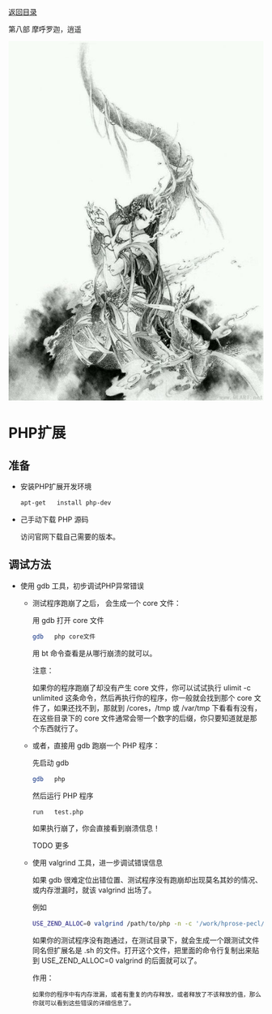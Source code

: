 [返回目录](/README.md)

第八部 摩呼罗迦，逍遥

![第八部 摩呼罗迦，逍遥](/ig/8.jpg)


PHP扩展
===========================

准备
----------

- 安装PHP扩展开发环境

  ```bash
  apt-get	install	php-dev
  ```

- 己手动下载	PHP	源码

  访问官网下载自己需要的版本。

调试方法
----------

- 使用 gdb 工具，初步调试PHP异常错误

  - 测试程序跑崩了之后， 会生成一个 core 文件：

    用 gdb 打开 core 文件

      ```bash
      gdb	php	core文件
      ```

    用 bt 命令查看是从哪行崩溃的就可以。

    注意：

      如果你的程序跑崩了却没有产生	core	文件，你可以试试执行		ulimit	-c unlimited		这条命令，然后再执行你的程序，你一般就会找到那个	core	文件了，如果还找不到，那就到	/cores，/tmp	或 /var/tmp	下看看有没有，在这些目录下的	core	文件通常会带一个数字的后缀，你只要知道就是那个东西就行了。

  - 或者，直接用 gdb 跑崩一个 PHP 程序：

    先启动 gdb

      ```bash
      gdb	php
      ```

    然后运行 PHP 程序

      ```bash
      run	test.php
      ```

    如果执行崩了，你会直接看到崩溃信息！

    TODO 更多

  - 使用 valgrind 工具，进一步调试错误信息

    如果 gdb 很难定位出错位置、测试程序没有跑崩却出现莫名其妙的情况、或内存泄漏时，就该 valgrind 出场了。

    例如

    ```bash
    USE_ZEND_ALLOC=0 valgrind /path/to/php -n -c '/work/hprose-pecl/tmp-php.ini'
    ```

    如果你的测试程序没有跑通过，在测试目录下，就会生成一个跟测试文件同名但扩展名是 .sh 的文件。打开这个文件，把里面的命令行复制出来贴到 USE_ZEND_ALLOC=0 valgrind 的后面就可以了。

    作用：

      ```
      如果你的程序中有内存泄漏，或者有重复的内存释放，或者释放了不该释放的值，那么你就可以看到这些错误的详细信息了。
      ```
